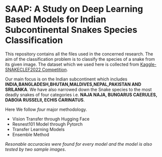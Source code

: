 # SAAP: A Study on Deep Learning Based Models for Indian Subcontinental Snakes Species Classification 

This repository contains all the files used in the concerned research. The aim of the classification problem is to classify the species of a snake from its given image.
The dataset which we used here is collected from [Kaggle-SNAKECLEF2022 Competition](https://www.kaggle.com/competitions/snakeclef2022).

Our main focus is on the Indian subcontinent which includes **INDIA,BANGLADESH,BHUTAN,MALDIVES,NEPAL,PAKISTAN AND SRILANKA**. 
We have also narrowed down the Snake species to the most deadly snakes of four categories i.e. **NAJA NAJA, BUNGARUS CAERULES, DABOIA RUSSELII, ECHIS CARINATUS**.

Here We follow *four* major methodology.
- Vision Transfer through Hugging Face
- Resnest101 Model through Pytorch
- Transfer Learning Models
- Ensemble Method

*Resonable accuracies were found for every model and the model is also tested by two sample images*.

